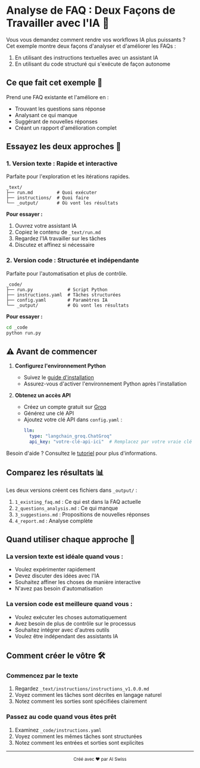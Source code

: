 # Analyse de FAQ : Deux Façons de Travailler avec l'IA 🚀

Vous vous demandez comment rendre vos workflows IA plus puissants ? Cet exemple montre deux façons d'analyser et d'améliorer les FAQs :
1. En utilisant des instructions textuelles avec un assistant IA
2. En utilisant du code structuré qui s'exécute de façon autonome

## Ce que fait cet exemple 🎯

Prend une FAQ existante et l'améliore en :
- Trouvant les questions sans réponse
- Analysant ce qui manque
- Suggérant de nouvelles réponses
- Créant un rapport d'amélioration complet

## Essayez les deux approches 🤝

### 1. Version texte : Rapide et interactive
Parfaite pour l'exploration et les itérations rapides.

```
_text/
├── run.md         # Quoi exécuter
├── instructions/  # Quoi faire
└── _output/       # Où vont les résultats
```

**Pour essayer :**
1. Ouvrez votre assistant IA
2. Copiez le contenu de `_text/run.md`
3. Regardez l'IA travailler sur les tâches
4. Discutez et affinez si nécessaire

### 2. Version code : Structurée et indépendante
Parfaite pour l'automatisation et plus de contrôle.

```
_code/
├── run.py             # Script Python
├── instructions.yaml  # Tâches structurées
├── config.yaml        # Paramètres IA
└── _output/           # Où vont les résultats
```

**Pour essayer :**
```bash
cd _code
python run.py
```

## ⚠️ Avant de commencer

1. **Configurez l'environnement Python**
   - Suivez le [guide d'installation](_ai_workflows_packages/ai_workflows/README.md)
   - Assurez-vous d'activer l'environnement Python après l'installation

2. **Obtenez un accès API**
   - Créez un compte gratuit sur [Groq](https://console.groq.com)
   - Générez une clé API
   - Ajoutez votre clé API dans `config.yaml` :
     ```yaml
     llm:
       type: "langchain_groq.ChatGroq"
       api_key: "votre-clé-api-ici"  # Remplacez par votre vraie clé
     ```

Besoin d'aide ? Consultez le [tutoriel](_ai_workflows_tutorials/3_ai_workflows_as_code/) pour plus d'informations.

## Comparez les résultats 📊

Les deux versions créent ces fichiers dans `_output/` :
1. `1_existing_faq.md` : Ce qui est dans la FAQ actuelle
2. `2_questions_analysis.md` : Ce qui manque
3. `3_suggestions.md` : Propositions de nouvelles réponses
4. `4_report.md` : Analyse complète

## Quand utiliser chaque approche 🤔

### La version texte est idéale quand vous :
- Voulez expérimenter rapidement
- Devez discuter des idées avec l'IA
- Souhaitez affiner les choses de manière interactive
- N'avez pas besoin d'automatisation

### La version code est meilleure quand vous :
- Voulez exécuter les choses automatiquement
- Avez besoin de plus de contrôle sur le processus
- Souhaitez intégrer avec d'autres outils
- Voulez être indépendant des assistants IA

## Comment créer le vôtre 🛠️

### Commencez par le texte
1. Regardez `_text/instructions/instructions_v1.0.0.md`
2. Voyez comment les tâches sont décrites en langage naturel
3. Notez comment les sorties sont spécifiées clairement

### Passez au code quand vous êtes prêt
1. Examinez `_code/instructions.yaml`
2. Voyez comment les mêmes tâches sont structurées
3. Notez comment les entrées et sorties sont explicites

---

<div align="center">
  <sub>Créé avec ❤️ par AI Swiss</sub>
</div>
